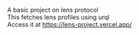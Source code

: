 A basic project on lens protocol
<br />
This fetches lens profiles using urql 
<br />
Access it at https://lens-project.vercel.app/
